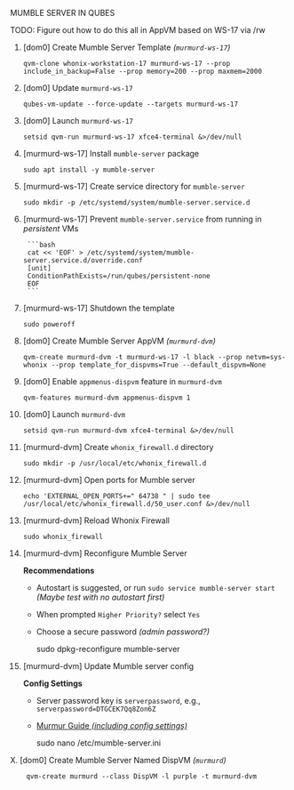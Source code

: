 MUMBLE SERVER IN QUBES


TODO: Figure out how to do this all in AppVM based on WS-17 via /rw


1.  [dom0] Create Mumble Server Template _(`murmurd-ws-17`)_

        qvm-clone whonix-workstation-17 murmurd-ws-17 --prop include_in_backup=False --prop memory=200 --prop maxmem=2000

2.  [dom0] Update `murmurd-ws-17`

        qubes-vm-update --force-update --targets murmurd-ws-17

3.  [dom0] Launch `murmurd-ws-17`

        setsid qvm-run murmurd-ws-17 xfce4-terminal &>/dev/null

4.  [murmurd-ws-17] Install `mumble-server` package

        sudo apt install -y mumble-server

5.  [murmurd-ws-17] Create service directory for `mumble-server`

        sudo mkdir -p /etc/systemd/system/mumble-server.service.d

6. [murmurd-ws-17] Prevent `mumble-server.service` from running in _persistent_ VMs

        ```bash
        cat << 'EOF' > /etc/systemd/system/mumble-server.service.d/override.conf
        [unit]
        ConditionPathExists=/run/qubes/persistent-none
        EOF
        ```

7.  [murmurd-ws-17] Shutdown the template

        sudo poweroff

8.  [dom0] Create Mumble Server AppVM _(`murmurd-dvm`)_

        qvm-create murmurd-dvm -t murmurd-ws-17 -l black --prop netvm=sys-whonix --prop template_for_dispvms=True --default_dispvm=None

9.  [dom0] Enable `appmenus-dispvm` feature in `murmurd-dvm`

        qvm-features murmurd-dvm appmenus-dispvm 1

10. [dom0] Launch `murmurd-dvm`

        setsid qvm-run murmurd-dvm xfce4-terminal &>/dev/null

11. [murmurd-dvm] Create `whonix_firewall.d` directory

        sudo mkdir -p /usr/local/etc/whonix_firewall.d

12. [murmurd-dvm] Open ports for Mumble server

        echo 'EXTERNAL_OPEN_PORTS+=" 64738 " | sudo tee /usr/local/etc/whonix_firewall.d/50_user.conf &>/dev/null

13. [murmurd-dvm] Reload Whonix Firewall

        sudo whonix_firewall

14. [murmurd-dvm] Reconfigure Mumble Server

    **Recommendations**
    - Autostart is suggested, or run `sudo service mumble-server start` _(Maybe test with no autostart first)_
    - When prompted `Higher Priority?` select `Yes`
    - Choose a secure password _(admin password?)_

        sudo dpkg-reconfigure mumble-server

15. [murmurd-dvm] Update Mumble server config

    **Config Settings**
    - Server password key is `serverpassword`, e.g., `serverpassword=DTGCEK7Qq8Zon6Z`
    - [Murmur Guide _(including config settings)_](https://archive.ph/Vvm2C)

        sudo nano /etc/mumble-server.ini


X.  [dom0] Create Mumble Server Named DispVM _(`murmurd`)_

        qvm-create murmurd --class DispVM -l purple -t murmurd-dvm
